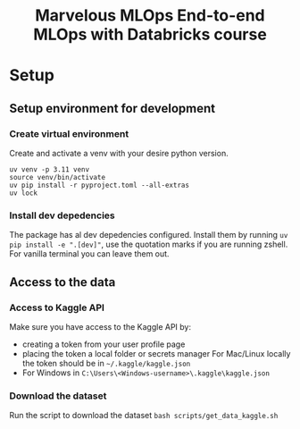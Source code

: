<h1 align="center">
Marvelous MLOps End-to-end MLOps with Databricks course

# Setup

## Setup environment for development

### Create virtual environment

Create and activate a venv with your desire python version.
```
uv venv -p 3.11 venv
source venv/bin/activate
uv pip install -r pyproject.toml --all-extras
uv lock
```


### Install dev depedencies

The package has al dev depedencies configured. Install them by running `uv pip install -e ".[dev]"`, use the quotation marks if you are running zshell. For vanilla terminal you can leave them out.

## Access to the data

### Access to Kaggle API

Make sure you have access to the Kaggle API by:
* creating a token from your user profile page
* placing the token a local folder or secrets manager
For Mac/Linux locally the token should be in `~/.kaggle/kaggle.json`
* For Windows in `C:\Users\<Windows-username>\.kaggle\kaggle.json`

### Download the dataset

Run the script to download the dataset `bash scripts/get_data_kaggle.sh`